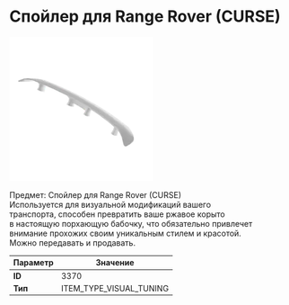 # Спойлер для Range Rover (CURSE)

![Item Image](../img/3370.webp?raw=true)

Предмет: Спойлер для Range Rover (CURSE)<br>Используется для визуальной модификаций вашего<br>транспорта, способен превратить ваше ржавое корыто<br>в настоящую порхающую бабочку, что обязательно привлечет<br>внимание прохожих своим уникальным стилем и красотой.<br>Можно передавать и продавать.


| Параметр | Значение |
|----------|----------|
| **ID** | 3370 |
| **Тип** | ITEM_TYPE_VISUAL_TUNING |

